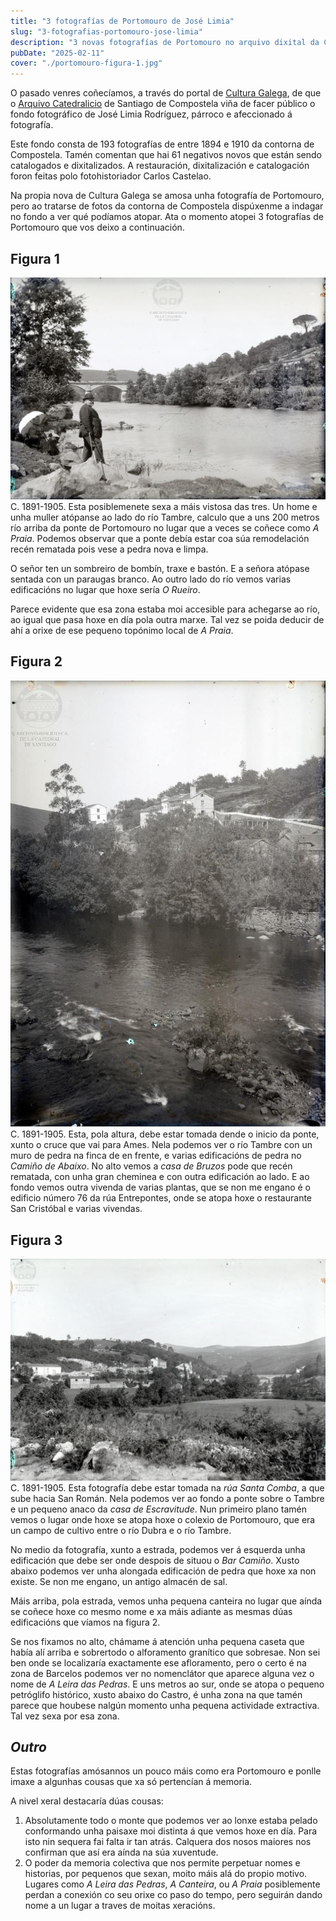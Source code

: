 ```yaml
---
title: "3 fotografías de Portomouro de José Limia"
slug: "3-fotografias-portomouro-jose-limia"
description: "3 novas fotografías de Portomouro no arquivo dixital da Catedral de Santiago de Compostela polo párroco e afeccionado á fotografía José Limia."
pubDate: "2025-02-11"
cover: "./portomouro-figura-1.jpg"
---
```


O pasado venres coñecíamos, a través do portal de [Cultura Galega](https://culturagalega.gal/noticia.php?id=37243), de que o [Arquivo Catedralicio](https://a3w-catedralsantiago.odilo.es/portalArchivo/consultas) de Santiago de Compostela viña de facer público o fondo fotográfico de José Limia Rodríguez, párroco e afeccionado á fotografía. 

Este fondo consta de 193 fotografías de entre 1894 e 1910 da contorna de Compostela. Tamén comentan que hai 61 negativos novos que están sendo catalogados e dixitalizados. A restauración, dixitalización e catalogación foron feitas polo fotohistoriador Carlos Castelao.

Na propia nova de Cultura Galega se amosa unha fotografía de Portomouro, pero ao tratarse de fotos da contorna de Compostela dispúxenme a indagar no fondo a ver qué podíamos atopar. Ata o momento atopei 3 fotografías de Portomouro que vos deixo a continuación. 

## Figura 1
![Figura 1](./portomouro-figura-1.jpg)
C. 1891-1905. Esta posiblemenete sexa a máis vistosa das tres. Un home e unha muller atópanse ao lado do río Tambre, calculo que a uns 200 metros río arriba da ponte de Portomouro no lugar que a veces se coñece como *A Praia*. Podemos observar que a ponte debía estar coa súa remodelación recén rematada pois vese a pedra nova e limpa.

O señor ten un sombreiro de bombín, traxe e bastón. E a señora atópase sentada con un paraugas branco. Ao outro lado do río vemos varias edificacións no lugar que hoxe sería *O Rueiro*.

Parece evidente que esa zona estaba moi accesible para achegarse ao río, ao igual que pasa hoxe en día pola outra marxe. Tal vez se poida deducir de ahí a orixe de ese pequeno topónimo local de *A Praia*. 

## Figura 2
![Figura 2](./portomouro-figura-2.jpg)
C. 1891-1905. Esta, pola altura, debe estar tomada dende o inicio da ponte, xunto o cruce que vai para Ames. Nela podemos ver o río Tambre con un muro de pedra na finca de en frente, e varias edificacións de pedra no *Camiño de Abaixo*. No alto vemos a *casa de Bruzos* pode que recén rematada, con unha gran cheminea e con outra edificación ao lado. E ao fondo vemos outra vivenda de varias plantas, que se non me engano é o edificio número 76 da rúa Entrepontes, onde se atopa hoxe o restaurante San Cristóbal e varias vivendas.


## Figura 3
![Figura 3](./portomouro-figura-3.jpg)
C. 1891-1905. Esta fotografía debe estar tomada na *rúa Santa Comba*, a que sube hacia San Román. Nela podemos ver ao fondo a ponte sobre o Tambre e un pequeno anaco da *casa de Escravitude*. Nun primeiro plano tamén vemos o lugar onde hoxe se atopa hoxe o colexio de Portomouro, que era un campo de cultivo entre o río Dubra e o río Tambre.

No medio da fotografía, xunto a estrada, podemos ver á esquerda unha edificación que debe ser onde despois de situou o *Bar Camiño*. Xusto abaixo podemos ver unha alongada edificación de pedra que hoxe xa non existe. Se non me engano, un antigo almacén de sal.

Máis arriba, pola estrada, vemos unha pequena canteira no lugar que aínda se coñece hoxe co mesmo nome e xa máis adiante as mesmas dúas edificacións que víamos na figura 2.

Se nos fixamos no alto, chámame á atención unha pequena caseta que había alí arriba e sobrertodo o alforamento granítico que sobresae. Non sei ben onde se localizaría exactamente ese afloramento, pero o certo é na zona de Barcelos podemos ver no nomenclátor que aparece alguna vez o nome de *A Leira das Pedras*. E uns metros ao sur, onde se atopa o pequeno petróglifo histórico, xusto abaixo do Castro, é unha zona na que tamén parece que houbese nalgún momento unha pequena actividade extractiva. Tal vez sexa por esa zona.

## *Outro*
Estas fotografías amósannos un pouco máis como era Portomouro e ponlle imaxe a algunhas cousas que xa só pertencían á memoria. 

A nivel xeral destacaría dúas cousas:
1. Absolutamente todo o monte que podemos ver ao lonxe estaba pelado conformando unha paisaxe moi distinta á que vemos hoxe en día. Para isto nin sequera fai falta ir tan atrás. Calquera dos nosos maiores nos confirman que así era aínda na súa xuventude.
2. O poder da memoria colectiva que nos permite perpetuar nomes e historias, por pequenos que sexan, moito máis alá do propio motivo. Lugares como *A Leira das Pedras*, *A Canteira*, ou *A Praia* posiblemente perdan a conexión co seu orixe co paso do tempo, pero seguirán dando nome a un lugar a traves de moitas xeracións.




